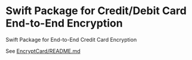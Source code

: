 # Swift Package for Credit/Debit Card End-to-End Encryption
Swift Package for End-to-End Credit Card Encryption

See [EncryptCard/README.md](EncryptCard/README.md)
